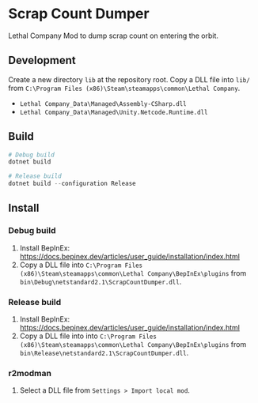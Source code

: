 # Scrap Count Dumper

Lethal Company Mod to dump scrap count on entering the orbit.

## Development

Create a new directory `lib` at the repository root.
Copy a DLL file into `lib/` from `C:\Program Files (x86)\Steam\steamapps\common\Lethal Company`.

- `Lethal Company_Data\Managed\Assembly-CSharp.dll`
- `Lethal Company_Data\Managed\Unity.Netcode.Runtime.dll`

## Build

```powershell
# Debug build
dotnet build

# Release build
dotnet build --configuration Release
```

## Install

### Debug build

1. Install BeplnEx: https://docs.bepinex.dev/articles/user_guide/installation/index.html
2. Copy a DLL file into `C:\Program Files (x86)\Steam\steamapps\common\Lethal Company\BepInEx\plugins` from `bin\Debug\netstandard2.1\ScrapCountDumper.dll`.

### Release build

1. Install BeplnEx: https://docs.bepinex.dev/articles/user_guide/installation/index.html
2. Copy a DLL file into into `C:\Program Files (x86)\Steam\steamapps\common\Lethal Company\BepInEx\plugins` from `bin\Release\netstandard2.1\ScrapCountDumper.dll`.

### r2modman

1. Select a DLL file from `Settings > Import local mod`.
